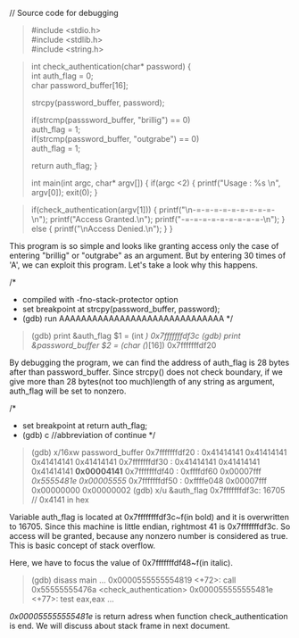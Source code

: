 // Source code for debugging  
>#include <stdio.h>  
>#include <stdlib.h>  
>#include <string.h>  

>int check_authentication(char* password) {  
>  int auth_flag = 0;  
>  char password_buffer[16];  
>    
>  strcpy(password_buffer, password);  
>    
>  if(strcmp(passsword_buffer, "brillig") == 0)  
>    auth_flag = 1;  
>  if(strcmp(password_buffer, "outgrabe") == 0)  
>    auth_flag = 1;  
>  
>  return auth_flag;
>}
>
>int main(int argc, char* argv[]) {
>  if(argc <2) {
>    printf("Usage : %s <password>\n", argv[0]);
>    exit(0);
>  }
  
>  if(check_authentication(argv[1])) {
>    printf("\n-=-=-=-=-=-=-=-=-=-\n");
>    printf("Access Granted.\n");
>    printf("-=-=-=-=-=-=-=-=-=-\n");
>  }
>  else {
>    printf("\nAccess Denied.\n");
>  }
>}

This program is so simple and looks like granting access only the case of
entering "brillig" or "outgrabe" as an argument.
But by entering 30 times of 'A', we can exploit this program.
Let's take a look why this happens.

/*
 * compiled with -fno-stack-protector option
 * set breakpoint at strcpy(password_buffer, password);
 * (gdb) run AAAAAAAAAAAAAAAAAAAAAAAAAAAAAA
 */
>(gdb) print &auth_flag
>$1 = (int *) 0x7fffffffdf3c
>(gdb) print &password_buffer
>$2 = (char (*)[16]) 0x7fffffffdf20

By debugging the program, we can find the address of auth_flag is 28 bytes after 
than password_buffer. Since strcpy() does not check boundary, if we give more than
28 bytes(not too much)length of any string as argument, auth_flag will be set to nonzero.

/*
 * set breakpoint at return auth_flag;
 * (gdb) c  //abbreviation of continue
 */
>(gdb) x/16xw password_buffer
>0x7fffffffdf20 : 0x41414141 0x41414141  0x41414141  0x41414141
>0x7fffffffdf30 : 0x41414141 0x41414141  0x41414141  **0x00004141**
>0x7fffffffdf40 : 0xffffdf60 0x00007fff  *0x5555481e  0x00005555*
>0x7fffffffdf50 : 0xffffe048 0x00007fff  0x00000000  0x00000002
>(gdb) x/u &auth_flag
>0x7fffffffdf3c: 16705 // 0x4141 in hex

Variable auth_flag is located at 0x7ffffffffdf3c~f(in bold) and 
it is overwritten to 16705. Since this machine is little endian,
rightmost 41 is 0x7fffffffdf3c. So access will be granted, because
any nonzero number is considered as true. This is basic concept of stack overflow.

Here, we have to focus the value of 0x7fffffffdf48~f(in italic).

>(gdb) disass main
>...
>0x0000555555554819 <+72>:  call 0x55555555476a <check_authentication>
>0x000055555555481e <+77>:  test eax,eax
>...

*0x000055555555481e* is return adress when function check_authentication is end.
We will discuss about stack frame in next document.
